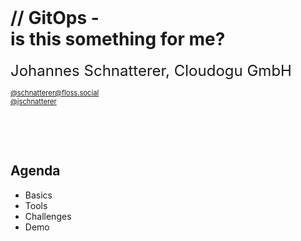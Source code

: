 <!-- .slide: style="text-align: center !important;"  -->
<!-- .slide: data-background-image="dist/theme/images/title-black.svg"  -->
<font size="100"><i class="fab fa-git-alt" style="color: #F05133"></i>&nbsp;<i class="fas fa-sync"></i></font>
<img data-src="images/k8s_logo.svg" width="5%;" />

<h1  class="title">
    <span class="title-accent">//</span> 
    GitOps - <br/>is this something for me?
</h1>

<font size="5">Johannes Schnatterer, Cloudogu GmbH</font>
<p>
    <a href='https://floss.social/@schnatterer' target="_blank" style="font-size:80%"><i class='fab fa-mastodon'></i> @schnatterer@floss.social</a>
    <br/>
    <a href='https://twitter.com/jschnatterer'  target="_blank" style="font-size:80%"><i class='fab fa-twitter'></i> @jschnatterer</a>
</p>

<div class="title-version">
<!--VERSION-->
</div>

<p class="state-background" style="font-size: 0.9em">
    <a href="pdf/GitOps: It this something for me.pdf">
       <i class="far fa-file-pdf"></i>
</a></p>

<a class="state-background" href="https://cloudogu.github.io/gitops-talks"><img data-src="images/qr-slides.png" width="15%"/></a>

<br/>
<br/>




## Agenda

- Basics
- Tools
- Challenges
- Demo